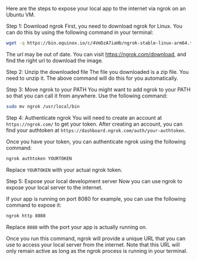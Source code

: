 Here are the steps to expose your local app to the internet via ngrok on an Ubuntu VM.

Step 1: Download ngrok
First, you need to download ngrok for Linux. You can do this by using the following command in your terminal:

```bash
wget -q https://bin.equinox.io/c/4VmDzA7iaHb/ngrok-stable-linux-arm64.tgz -O - | tar xz
```
The url may be out of date. You can visit https://ngrok.com/download, and find the right url to download the image.

Step 2: Unzip the downloaded file
The file you downloaded is a zip file. You need to unzip it. The above command will do this for you automatically.

Step 3: Move ngrok to your PATH
You might want to add ngrok to your PATH so that you can call it from anywhere. Use the following command:

```bash
sudo mv ngrok /usr/local/bin
```

Step 4: Authenticate ngrok
You will need to create an account at `https://ngrok.com/` to get your token. After creating an account, you can find your authtoken at `https://dashboard.ngrok.com/auth/your-authtoken`.

Once you have your token, you can authenticate ngrok using the following command:

```bash
ngrok authtoken YOURTOKEN
```

Replace `YOURTOKEN` with your actual ngrok token.

Step 5: Expose your local development server
Now you can use ngrok to expose your local server to the internet. 

If your app is running on port 8080 for example, you can use the following command to expose it:

```bash
ngrok http 8080
```

Replace `8080` with the port your app is actually running on.

Once you run this command, ngrok will provide a unique URL that you can use to access your local server from the internet. Note that this URL will only remain active as long as the ngrok process is running in your terminal.
